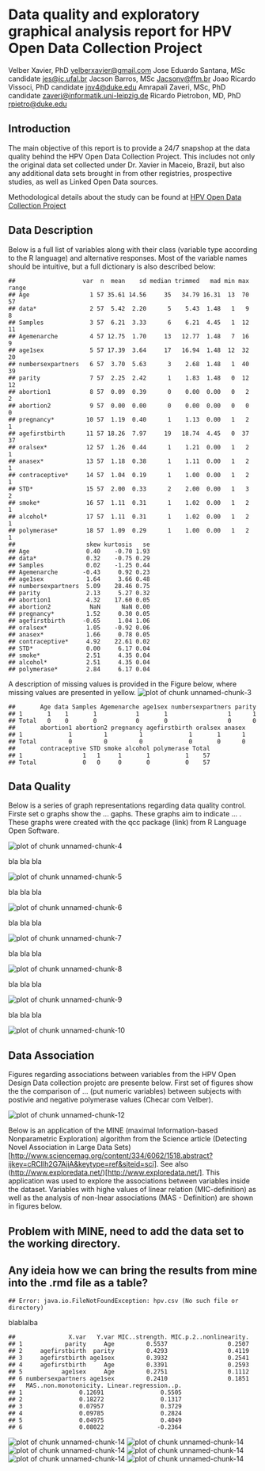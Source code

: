 # Data quality and exploratory graphical analysis report for HPV Open Data Collection Project

Velber Xavier, PhD velberxavier@gmail.com
Jose Eduardo Santana, MSc candidate jes@ic.ufal.br
Jacson Barros, MSc Jacsonv@ffm.br
Joao Ricardo Vissoci, PhD candidate jnv4@duke.edu
Amrapali Zaveri, MSc, PhD candidate zaveri@informatik.uni-leipzig.de
Ricardo Pietrobon, MD, PhD rpietro@duke.edu

<!---
Velber and Jose Eduardo, do you guys have institutional email addresses? if so, please add them above
-->





<!---
Velber, please take the previous line where it says label and then create labels for each one of the variables you have in your data set. please write them in simple Portuguese and then convert them to English using Google translate. please talk with Jose Eduardo if you have any questions
-->

## Introduction
The main objective of this report is to provide a 24/7 snapshop at the data quality behind the HPV Open Data Collection Project. This includes not only the original data set collected under Dr. Xavier in Maceio, Brazil, but also any additional data sets brought in from other registries, prospective studies, as well as Linked Open Data sources.

Methodological details about the study can be found at [HPV Open Data Collection Project](site)

## Data Description
Below is a full list of variables along with their class (variable type according to the R language) and alternative responses. Most of the variable names should be intuitive, but a full dictionary is also described below:


```
##                   var  n  mean    sd median trimmed   mad min max range
## Age                 1 57 35.61 14.56     35   34.79 16.31  13  70    57
## data*               2 57  5.42  2.20      5    5.43  1.48   1   9     8
## Samples             3 57  6.21  3.33      6    6.21  4.45   1  12    11
## Agemenarche         4 57 12.75  1.70     13   12.77  1.48   7  16     9
## age1sex             5 57 17.39  3.64     17   16.94  1.48  12  32    20
## numbersexpartners   6 57  3.70  5.63      3    2.68  1.48   1  40    39
## parity              7 57  2.25  2.42      1    1.83  1.48   0  12    12
## abortion1           8 57  0.09  0.39      0    0.00  0.00   0   2     2
## abortion2           9 57  0.00  0.00      0    0.00  0.00   0   0     0
## pregnancy*         10 57  1.19  0.40      1    1.13  0.00   1   2     1
## agefirstbirth      11 57 18.26  7.97     19   18.74  4.45   0  37    37
## oralsex*           12 57  1.26  0.44      1    1.21  0.00   1   2     1
## anasex*            13 57  1.18  0.38      1    1.11  0.00   1   2     1
## contraceptive*     14 57  1.04  0.19      1    1.00  0.00   1   2     1
## STD*               15 57  2.00  0.33      2    2.00  0.00   1   3     2
## smoke*             16 57  1.11  0.31      1    1.02  0.00   1   2     1
## alcohol*           17 57  1.11  0.31      1    1.02  0.00   1   2     1
## polymerase*        18 57  1.09  0.29      1    1.00  0.00   1   2     1
##                    skew kurtosis   se
## Age                0.40    -0.70 1.93
## data*              0.32    -0.75 0.29
## Samples            0.02    -1.25 0.44
## Agemenarche       -0.43     0.92 0.23
## age1sex            1.64     3.66 0.48
## numbersexpartners  5.09    28.46 0.75
## parity             2.13     5.27 0.32
## abortion1          4.32    17.60 0.05
## abortion2           NaN      NaN 0.00
## pregnancy*         1.52     0.30 0.05
## agefirstbirth     -0.65     1.04 1.06
## oralsex*           1.05    -0.92 0.06
## anasex*            1.66     0.78 0.05
## contraceptive*     4.92    22.61 0.02
## STD*               0.00     6.17 0.04
## smoke*             2.51     4.35 0.04
## alcohol*           2.51     4.35 0.04
## polymerase*        2.84     6.17 0.04
```


A description of missing values is provided in the Figure below, where missing values are presented in yellow.
![plot of chunk unnamed-chunk-3](figure/unnamed-chunk-3.png) 

```
##       Age data Samples Agemenarche age1sex numbersexpartners parity
## 1       1    1       1           1       1                 1      1
## Total   0    0       0           0       0                 0      0
##       abortion1 abortion2 pregnancy agefirstbirth oralsex anasex
## 1             1         1         1             1       1      1
## Total         0         0         0             0       0      0
##       contraceptive STD smoke alcohol polymerase Total
## 1                 1   1     1       1          1    57
## Total             0   0     0       0          0    57
```


## Data Quality

Below is a series of graph representations regarding data quality control. Firste set o graphs show the ... gaphs. These graphs aim to indicate ... . These graphs were created with the qcc package (link) from R Language Open Software.

![plot of chunk unnamed-chunk-4](figure/unnamed-chunk-4.png) 


bla bla bla

![plot of chunk unnamed-chunk-5](figure/unnamed-chunk-5.png) 


bla bla bla

![plot of chunk unnamed-chunk-6](figure/unnamed-chunk-6.png) 


bla bla bla

![plot of chunk unnamed-chunk-7](figure/unnamed-chunk-7.png) 


bla bla bla


![plot of chunk unnamed-chunk-8](figure/unnamed-chunk-8.png) 


bla bla bla

![plot of chunk unnamed-chunk-9](figure/unnamed-chunk-9.png) 


bla bla bla

![plot of chunk unnamed-chunk-10](figure/unnamed-chunk-10.png) 


## Data Association

Figures regarding associations between variables from the HPV Open Design Data collection projetc are presente below. First set of figures show the the comparison of ... (put numeric variables) between subjects with postivie and negative polymerase values (Checar com Velber).




![plot of chunk unnamed-chunk-12](figure/unnamed-chunk-12.png) 


Below is an application of the MINE (maximal Information-based Nonparametric Exploration) algorithm from the Science article (Detecting Novel Association in Large Data Sets)[http://www.sciencemag.org/content/334/6062/1518.abstract?ijkey=cRCIlh2G7AjiA&keytype=ref&siteid=sci]. See also (http://www.exploredata.net/)[http://www.exploredata.net/]. This application was used to explore the associations between variables inside the dataset. Variables with highe values of linear relation (MIC-definition)  as well as the analysis of non-lnear associations (MAS - Definition) are shown in figures below.

## Problem with MINE, need to add the data set to the working directory. 
## Any ideia how we can bring the results from mine into the .rmd file as a table?

```
## Error: java.io.FileNotFoundException: hpv.csv (No such file or directory)
```


blablalba


```
##               X.var   Y.var MIC..strength. MIC.p.2..nonlinearity.
## 1            parity     Age         0.5537                 0.2507
## 2     agefirstbirth  parity         0.4293                 0.4119
## 3     agefirstbirth age1sex         0.3932                 0.2541
## 4     agefirstbirth     Age         0.3391                 0.2593
## 5           age1sex     Age         0.2751                 0.1112
## 6 numbersexpartners age1sex         0.2410                 0.1851
##   MAS..non.monotonicity. Linear.regression..p.
## 1                0.12691                0.5505
## 2                0.18272                0.1317
## 3                0.07957                0.3729
## 4                0.09785                0.2824
## 5                0.04975                0.4049
## 6                0.08022               -0.2364
```

![plot of chunk unnamed-chunk-14](figure/unnamed-chunk-141.png) ![plot of chunk unnamed-chunk-14](figure/unnamed-chunk-142.png) ![plot of chunk unnamed-chunk-14](figure/unnamed-chunk-143.png) ![plot of chunk unnamed-chunk-14](figure/unnamed-chunk-144.png) ![plot of chunk unnamed-chunk-14](figure/unnamed-chunk-145.png) ![plot of chunk unnamed-chunk-14](figure/unnamed-chunk-146.png) 


